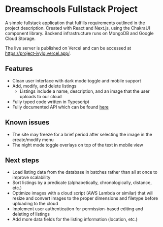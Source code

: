 # Dreamschools Fullstack Project
A simple fullstack application that fulfills requirements outlined in the project description.
Created with React and Next.js, using the ChakraUI component library.
Backend infrastructure runs on MongoDB and Google Cloud Storage.

The live server is published on Vercel and can be accessed at https://project-ivylg.vercel.app/.

## Features
 - Clean user interface with dark mode toggle and mobile support
 - Add, modify, and delete listings
   - Listings include a name, description, and an image that the user uploads to our cloud
 - Fully typed code written in Typescript
 - Fully documented API which can be found [here](docs/API.md)

## Known issues
 - The site may freeze for a brief period after selecting the image in the create/modify menu
 - The night mode toggle overlays on top of the text in mobile view

## Next steps
 - Load listing data from the database in batches rather than all at once to improve scalability
 - Sort listings by a predicate (alphabetically, chronologically, distance, etc.)
 - Optimize images with a cloud script (AWS Lambda or similar) that will resize and convert images to the proper dimensions and filetype before uploading to the cloud
 - Implement user authentication for permission-based editing and deleting of listings
 - Add more data fields for the listing information (location, etc.)
